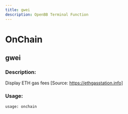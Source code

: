 ```yaml
---
title: gwei
description: OpenBB Terminal Function
---
```


# OnChain

## gwei

### Description: 

Display ETH gas fees [Source: https://ethgasstation.info]

### Usage: 
```python
usage: onchain
```



